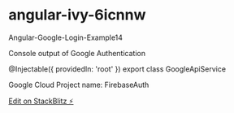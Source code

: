 # angular-ivy-6icnnw

Angular-Google-Login-Example14

Console output of Google Authentication

@Injectable({ providedIn: 'root' })
export class GoogleApiService

Google Cloud Project name:
FirebaseAuth

[Edit on StackBlitz ⚡️](https://stackblitz.com/edit/angular-ivy-6icnnw)
